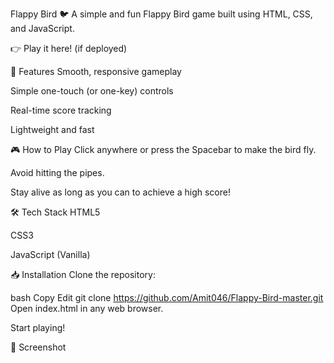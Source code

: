 Flappy Bird 🐦
A simple and fun Flappy Bird game built using HTML, CSS, and JavaScript.

👉 Play it here! (if deployed)

🚀 Features
Smooth, responsive gameplay

Simple one-touch (or one-key) controls

Real-time score tracking

Lightweight and fast

🎮 How to Play
Click anywhere or press the Spacebar to make the bird fly.

Avoid hitting the pipes.

Stay alive as long as you can to achieve a high score!

🛠️ Tech Stack
HTML5

CSS3

JavaScript (Vanilla)

📥 Installation
Clone the repository:

bash
Copy
Edit
git clone https://github.com/Amit046/Flappy-Bird-master.git
Open index.html in any web browser.

Start playing!

📸 Screenshot
